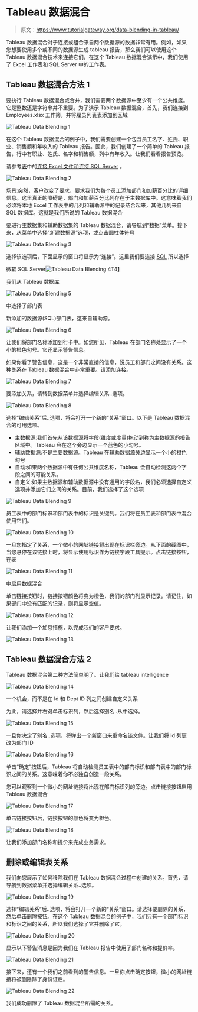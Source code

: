# Tableau 数据混合

> 原文：<https://www.tutorialgateway.org/data-blending-in-tableau/>

Tableau 数据混合对于连接或组合来自两个数据源的数据非常有用。例如，如果您想要使用多个或不同的数据源生成 tableau 报告，那么我们可以使用这个 Tableau 数据混合技术来连接它们。在这个 Tableau 数据混合演示中，我们使用了 Excel 工作表和 SQL Server 中的工作表。

## Tableau 数据混合方法 1

要执行 Tableau 数据混合或合并，我们需要两个数据源中至少有一个公共维度。它是整数还是字符串并不重要。为了演示 Tableau 数据混合，首先，我们连接到 Employees.xlsx 工作簿，并将雇员列表表添加到区域

![Tableau Data Blending 1](img/4097a7ecb32338dfecb6517ab72f7340.png)

在这个 Tableau 数据混合的例子中，我们需要创建一个包含员工名字、姓氏、职业、销售额和年收入的 Tableau 报告。因此，我们创建了一个简单的 Tableau 报告，行中有职业、姓氏、名字和销售额，列中有年收入。让我们看看报告预览。

请参考[表](https://www.tutorialgateway.org/tableau/)中的[连接 Excel 文件和](https://www.tutorialgateway.org/connecting-to-excel-files-in-tableau/)[连接 SQL Server](https://www.tutorialgateway.org/connecting-tableau-to-sql-server/) 。

![Tableau Data Blending 2](img/adcbf5cd91a4ad9bcbf7054a11ae3618.png)

场景:突然，客户改变了要求，要求我们为每个员工添加部门和加薪百分比的详细信息。这里真正的障碍是，部门和加薪百分比列存在于主数据库中。这意味着我们必须将本地 Excel 工作表中的几列和辅助源中的记录结合起来，其他几列来自 SQL 数据库。这就是我们所说的 Tableau 数据混合

要进行主数据集和辅助数据集的 Tableau 数据混合，请导航到“数据”菜单。接下来，从菜单中选择“新建数据源”选项，或点击圆柱体符号

![Tableau Data Blending 3](img/91108d3359564e3c3b96817c9adce733.png)

选择该选项后，下面显示的窗口将显示为“连接”。这里我们要连接 [SQL](https://www.tutorialgateway.org/sql/) 所以选择

微软 SQL Server![Tableau Data Blending 4](img/8fa672077015d23c663bf84a98fe2dbe.png)T4】

我们从 Tableau 数据库

![Tableau Data Blending 5](img/22849f6feb06b7bae3c6c84e987897a3.png)

中选择了部门表

新添加的数据源(SQL)部门表，这来自辅助源。

![Tableau Data Blending 6](img/ea345e5bce5425078a333316dab713ee.png)

让我们将部门名称添加到行卡中。如您所见，Tableau 在部门名称处显示了一个小的橙色勾号。它还显示警告信息。

如果你看了警告信息，这是一个非常直接的信息，说员工和部门之间没有关系。这种关系在 Tableau 数据混合中非常重要。请添加连接。

![Tableau Data Blending 7](img/75a68520554882c1b31ad45ea1ca9230.png)

要添加关系，请转到数据菜单并选择编辑关系..选项。

![Tableau Data Blending 8](img/36d610b20cae3e376418d70e59c5752c.png)

选择“编辑关系”后..选项，将会打开一个新的“关系”窗口。以下是 Tableau 数据混合的可用选项。

*   主数据源:我们首先从该数据源将字段(维度或度量)拖动到称为主数据源的报告区域中。Tableau 会在这个旁边显示一个蓝色的小勾号。
*   辅助数据源:不是主要数据源。Tableau 在辅助数据源旁边显示一个小的橙色勾号
*   自动:如果两个数据源中有任何公共维度名称，Tableau 会自动检测这两个字段之间的可能关系。
*   自定义:如果主数据源和辅助数据源中没有通用的字段名，我们必须选择自定义选项并添加它们之间的关系。目前，我们选择了这个选项

![Tableau Data Blending 9](img/d694a79dba7d75a27503fcfcaba01bf0.png)

员工表中的部门标识和部门表中的标识是关键列。我们将在员工表和部门表中混合使用它们。

![Tableau Data Blending 10](img/2a89e734f329c8ef693310ce05639e09.png)

一旦您指定了关系，一个微小的网址链接将出现在标识栏旁边。从下面的截图中，当您悬停在该链接上时，将显示使用标识作为链接字段工具提示。点击链接按钮，在表

![Tableau Data Blending 11](img/2556f0bbab115aaeac7be270a3a19513.png)

中启用数据混合

单击链接按钮时，链接按钮颜色将变为橙色，我们的部门列显示记录。请记住，如果部门中没有匹配的记录，则将显示空值。

![Tableau Data Blending 12](img/058f34f8e256e55be463afe48ef706dd.png)

让我们添加一个加息措施，以完成我们的客户要求。

![Tableau Data Blending 13](img/c9e27261824f1c005d066aee8d2cdedf.png)

## Tableau 数据混合方法 2

Tableau 数据混合第二种方法简单明了。让我们给 tableau intelligence

![Tableau Data Blending 14](img/5aa0c2fdbf3c6c525a9dde387b7eec79.png)

一个机会，而不是在 Id 和 Dept ID 列之间创建自定义关系

为此，请选择并右键单击标识列，然后选择别名..从中选择。

![Tableau Data Blending 15](img/204167910288cdbef51b0543d3162f95.png)

一旦你决定了别名..选项，将弹出一个新窗口来重命名该文件。让我们将 Id 列更改为部门 ID

![Tableau Data Blending 16](img/2605a3c874550ebd573864796f1c6aa1.png)

单击“确定”按钮后，Tableau 将自动检测员工表中的部门标识和部门表中的部门标识之间的关系。这意味着你不必独自创造一段关系。

您可以观察到一个微小的网址链接将出现在部门标识列的旁边。点击链接按钮启用 Tableau 数据混合

![Tableau Data Blending 17](img/0eefefdd2b921042acfa0f1beaabe1f5.png)

单击链接按钮后，链接按钮的颜色将变为橙色。

![Tableau Data Blending 18](img/ed17a60361aeab4358902e60dfecb4cd.png)

让我们添加部门名称和提价来完成业务需求。

## 删除或编辑表关系

我们向您展示了如何移除我们在 Tableau 数据混合过程中创建的关系。首先，请导航到数据菜单并选择编辑关系..选项。

![Tableau Data Blending 19](img/a1a59f43f177c576951a83fb975177c2.png)

选择“编辑关系”后..选项，将会打开一个新的“关系”窗口。请选择要删除的关系，然后单击删除按钮。在这个 Tableau 数据混合的例子中，我们只有一个部门标识和标识之间的关系，所以我们选择了它并删除了它。

![Tableau Data Blending 20](img/8e75509f85b918f74422615e54c16823.png)

显示以下警告消息是因为我们在 Tableau 报告中使用了部门名称和提价率。

![Tableau Data Blending 21](img/7b2360ddea08df794c1f6f1fdbc14434.png)

接下来，还有一个我们之前看到的警告信息。一旦你点击确定按钮，微小的网址链接将被删除除了身份证栏。

![Tableau Data Blending 22](img/aad4047c9abb7ca71fa610d49637b06e.png)

我们成功删除了 Tableau 数据混合所需的关系。